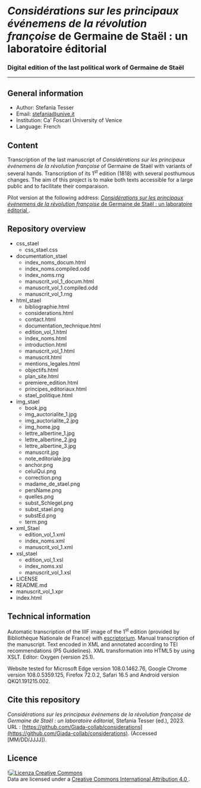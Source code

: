 # *Considérations sur les principaux événemens de la révolution françoise* de Germaine de Staël : un laboratoire éditorial 
### Digital edition of the last political work of Germaine de Staël
----------

## General information
- Author: Stefania Tesser
- Email: stefania@unive.it
- Institution: Ca' Foscari University of Venice
- Language: French

## Content
Transcription of the last manuscript of *Considérations sur les principaux événemens de la révolution françoise* of Germaine de Staël
 with variants of several hands. Transcription of its  1<sup>st</sup> edition (1818) with several posthumous changes.
  The aim of this project is to make both texts accessible for a large public and to facilitate their comparaison.
  
  Pilot version at the following address: [*Considérations sur les principaux événemens de la révolution françoise* de Germaine de Staël : un laboratoire éditorial ](https://giada-collab.github.io/considerations/). 


## Repository overview

- css_stael
  - css_stael.css
- documentation_stael
  - index_noms_docum.html
  - index_noms.compiled.odd
  - index_noms.rng
  - manuscrit_vol_1_docum.html
  - manuscrit_vol_1.compiled.odd
  - manuscrit_vol_1.rng
- html_stael
  - bibliographie.html
  - considerations.html
  - contact.html
  - documentation_technique.html
  - edition_vol_1.html
  - index_noms.html
  - introduction.html
  - manuscrit_vol_1.html
  - manuscrit.html
  - mentions_legales.html
  - objectifs.html
  - plan_site.html
  - premiere_edition.html
  - principes_editoriaux.html
  - stael_politique.html
- img_stael
  - book.jpg
  - img_auctorialite_1.jpg
  - img_auctorialite_2.jpg
  - img_home.jpg
  - lettre_albertine_1.jpg
  - lettre_albertine_2.jpg
  - lettre_albertine_3.jpg
  - manuscrit.jpg
  - note_editoriale.jpg
  - anchor.png
  - celuiQui.png
  - correction.png
  - madame_de_stael.png
  - persName.png
  - quelles.png
  - subst_Schlegel.png
  - subst_stael.png
  - substEd.png
  - term.png
- xml_Stael
  - edition_vol_1.xml
  - index_noms.xml
  - manuscrit_vol_1.xml
- xsl_stael
  - edition_vol_1.xsl
  - index_noms.xsl
  - manuscrit_vol_1.xsl
- LICENSE
- README.md
- manuscrit_vol_1.xpr
- index.html

## Technical information

Automatic transcription of the IIIF image of the 1<sup>st</sup> edition (provided by Bibliothèque Nationale de France) with [escriptorium](https://gitlab.com/scripta/escriptorium).
Manual transcription of the manuscript.
Text encoded in XML
 and annotated according to TEI recommendations (P5 Guidelines). XML transformation into HTML5 by using XSLT. Editor: Oxygen (version 25.1).
 


Website tested for Microsoft Edge version 108.0.1462.76, Google Chrome version 108.0.5359.125, Firefox 72.0.2, Safari 16.5 and Android version QKQ1.191215.002.


## Cite this repository

*Considérations sur les principaux événemens de la révolution françoise de Germaine de Staël : un laboratoire éditorial*, Stefania Tesser (ed.), 2023. URL : [https://github.com/Giada-collab/considerations](https://github.com/Giada-collab/considerations). (Accessed [MM/DD/JJJJ]).


## Licence

!<a rel="license" href="http://creativecommons.org/licenses/by-nc/4.0/"><img alt="Licenza Creative Commons" style="border-width:0" src="https://i.creativecommons.org/l/by-nc/4.0/88x31.png" /></a><br />Data are licensed under a <a rel="license" href="http://creativecommons.org/licenses/by-nc/4.0/">Creative Commons International Attribution 4.0 </a>.


















